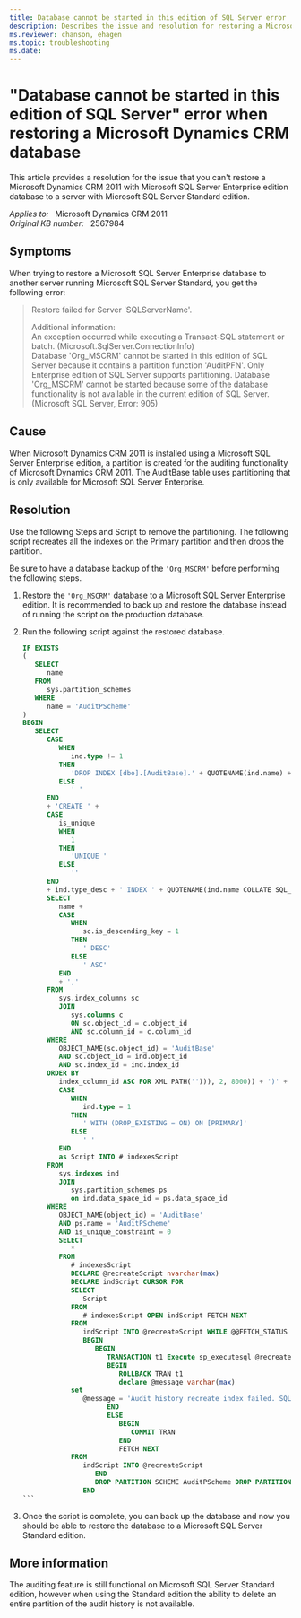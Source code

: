 ```yaml
---
title: Database cannot be started in this edition of SQL Server error
description: Describes the issue and resolution for restoring a Microsoft Dynamics CRM 2011 with Microsoft SQL Server Enterprise edition database to a server with Microsoft SQL Server Standard edition.
ms.reviewer: chanson, ehagen
ms.topic: troubleshooting
ms.date: 
---
```

# "Database cannot be started in this edition of SQL Server" error when restoring a Microsoft Dynamics CRM database

This article provides a resolution for the issue that you can't restore a Microsoft Dynamics CRM 2011 with Microsoft SQL Server Enterprise edition database to a server with Microsoft SQL Server Standard edition.

_Applies to:_ &nbsp; Microsoft Dynamics CRM 2011  
_Original KB number:_ &nbsp; 2567984

## Symptoms

When trying to restore a Microsoft SQL Server Enterprise database to another server running Microsoft SQL Server Standard, you get the following error:

> Restore failed for Server 'SQLServerName'.
>
> Additional information:  
An exception occurred while executing a Transact-SQL statement or batch. (Microsoft.SqlServer.ConnectionInfo)  
Database 'Org_MSCRM' cannot be started in this edition of SQL Server because it contains a partition function 'AuditPFN'. Only Enterprise edition of SQL Server supports partitioning. Database 'Org_MSCRM' cannot be started because some of the database functionality is not available in the current edition of SQL Server. (Microsoft SQL Server, Error: 905)

## Cause

When Microsoft Dynamics CRM 2011 is installed using a Microsoft SQL Server Enterprise edition, a partition is created for the auditing functionality of Microsoft Dynamics CRM 2011. The AuditBase table uses partitioning that is only available for Microsoft SQL Server Enterprise.

## Resolution

Use the following Steps and Script to remove the partitioning. The following script recreates all the indexes on the Primary partition and then drops the partition.

Be sure to have a database backup of the `'Org_MSCRM'` before performing the following steps.

1. Restore the `'Org_MSCRM'` database to a Microsoft SQL Server Enterprise edition. It is recommended to back up and restore the database instead of running the script on the production database.

2. Run the following script against the restored database.

    ````sql
    IF EXISTS 
    (
       SELECT
          name 
       FROM
          sys.partition_schemes 
       WHERE
          name = 'AuditPScheme'
    )
    BEGIN
       SELECT
          CASE
             WHEN
                ind.type != 1 
             THEN
                'DROP INDEX [dbo].[AuditBase].' + QUOTENAME(ind.name) + ' ' 
             ELSE
                ' ' 
          END
          + 'CREATE ' + 
          CASE
             is_unique 
             WHEN
                1 
             THEN
                'UNIQUE ' 
             ELSE
                '' 
          END
          + ind.type_desc + ' INDEX ' + QUOTENAME(ind.name COLLATE SQL_Latin1_General_CP1_CI_AS ) + ' ON [dbo].' + QUOTENAME(OBJECT_NAME(object_id)) + ' (' + REVERSE(SUBSTRING(REVERSE(( 
          SELECT
             name + 
             CASE
                WHEN
                   sc.is_descending_key = 1 
                THEN
                   ' DESC' 
                ELSE
                   ' ASC' 
             END
             + ',' 
          FROM
             sys.index_columns sc 
             JOIN
                sys.columns c 
                ON sc.object_id = c.object_id 
                AND sc.column_id = c.column_id 
          WHERE
             OBJECT_NAME(sc.object_id) = 'AuditBase' 
             AND sc.object_id = ind.object_id 
             AND sc.index_id = ind.index_id 
          ORDER BY
             index_column_id ASC FOR XML PATH(''))), 2, 8000)) + ')' + 
             CASE
                WHEN
                   ind.type = 1 
                THEN
                   ' WITH (DROP_EXISTING = ON) ON [PRIMARY]' 
                ELSE
                   ' ' 
             END
             as Script INTO # indexesScript 
          FROM
             sys.indexes ind 
             JOIN
                sys.partition_schemes ps 
                on ind.data_space_id = ps.data_space_id 
          WHERE
             OBJECT_NAME(object_id) = 'AuditBase' 
             AND ps.name = 'AuditPScheme' 
             AND is_unique_constraint = 0 
             SELECT
                * 
             FROM
                # indexesScript 
                DECLARE @recreateScript nvarchar(max) 
                DECLARE indScript CURSOR FOR 
                SELECT
                   Script 
                FROM
                   # indexesScript OPEN indScript FETCH NEXT 
                FROM
                   indScript INTO @recreateScript WHILE @@FETCH_STATUS = 0 
                   BEGIN
                      BEGIN
                         TRANSACTION t1 Execute sp_executesql @recreateScript IF @@ERROR > 0 
                         BEGIN
                            ROLLBACK TRAN t1 
                            declare @message varchar(max) 
                set
                   @message = 'Audit history recreate index failed. SQL: ' + @recreateScript RAISERROR (@message, 10, 1) 
                         END
                         ELSE
                            BEGIN
                               COMMIT TRAN 
                            END
                            FETCH NEXT 
                FROM
                   indScript INTO @recreateScript 
                      END
                      DROP PARTITION SCHEME AuditPScheme DROP PARTITION FUNCTION AuditPFN CLOSE indScript DEALLOCATE indScript DROP TABLE # indexesScript 
                   END
    ```

3. Once the script is complete, you can back up the database and now you should be able to restore the database to a Microsoft SQL Server Standard edition.

## More information

The auditing feature is still functional on Microsoft SQL Server Standard edition, however when using the Standard edition the ability to delete an entire partition of the audit history is not available.
